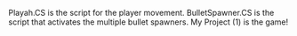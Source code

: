 Playah.CS is the script for the player movement.
BulletSpawner.CS is the script that activates the multiple bullet spawners.
My Project (1) is the game!
